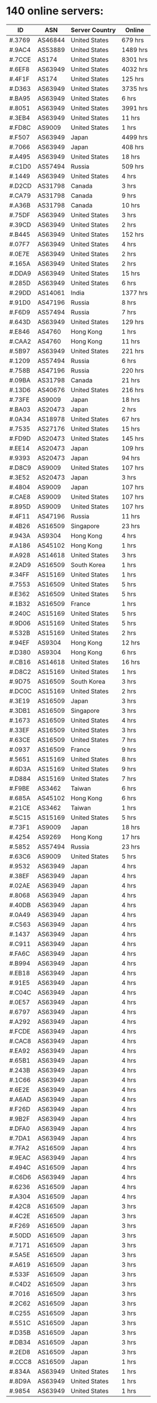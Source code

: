 # 140 online servers:

| ID | ASN | Server Country | Online |
| ------ | ------ | ------ | ------ |
| #.3769 | AS46844 | United States | 679 hrs |
| #.9AC4 | AS53889 | United States | 1489 hrs |
| #.7CCE | AS174 | United States | 8301 hrs |
| #.6EF8 | AS63949 | United States | 4032 hrs |
| #.4F1F | AS174 | United States | 125 hrs |
| #.D363 | AS63949 | United States | 3735 hrs |
| #.BA95 | AS63949 | United States | 6 hrs |
| #.8051 | AS63949 | United States | 3991 hrs |
| #.3EB4 | AS63949 | United States | 11 hrs |
| #.FD8C | AS9009 | United States | 1 hrs |
| #.F507 | AS63949 | Japan | 4499 hrs |
| #.7066 | AS63949 | Japan | 408 hrs |
| #.A495 | AS63949 | United States | 18 hrs |
| #.C1D0 | AS57494 | Russia | 509 hrs |
| #.1449 | AS63949 | United States | 4 hrs |
| #.D2CD | AS31798 | Canada | 3 hrs |
| #.CA79 | AS31798 | Canada | 9 hrs |
| #.A36B | AS31798 | Canada | 10 hrs |
| #.75DF | AS63949 | United States | 3 hrs |
| #.39CD | AS63949 | United States | 2 hrs |
| #.B445 | AS63949 | United States | 152 hrs |
| #.07F7 | AS63949 | United States | 4 hrs |
| #.0E7E | AS63949 | United States | 2 hrs |
| #.165A | AS63949 | United States | 2 hrs |
| #.DDA9 | AS63949 | United States | 15 hrs |
| #.285D | AS63949 | United States | 6 hrs |
| #.29DD | AS14061 | India | 1377 hrs |
| #.91D0 | AS47196 | Russia | 8 hrs |
| #.F6D9 | AS57494 | Russia | 7 hrs |
| #.643D | AS63949 | United States | 129 hrs |
| #.E846 | AS4760 | Hong Kong | 1 hrs |
| #.CAA2 | AS4760 | Hong Kong | 11 hrs |
| #.5B97 | AS63949 | United States | 221 hrs |
| #.1209 | AS57494 | Russia | 6 hrs |
| #.758B | AS47196 | Russia | 220 hrs |
| #.09BA | AS31798 | Canada | 21 hrs |
| #.13D6 | AS40676 | United States | 216 hrs |
| #.73FE | AS9009 | Japan | 18 hrs |
| #.BA03 | AS20473 | Japan | 2 hrs |
| #.0A34 | AS18978 | United States | 67 hrs |
| #.7535 | AS27176 | United States | 15 hrs |
| #.FD9D | AS20473 | United States | 145 hrs |
| #.EE14 | AS20473 | Japan | 109 hrs |
| #.9393 | AS20473 | Japan | 94 hrs |
| #.D8C9 | AS9009 | United States | 107 hrs |
| #.3E52 | AS20473 | Japan | 3 hrs |
| #.4804 | AS9009 | Japan | 107 hrs |
| #.CAE8 | AS9009 | United States | 107 hrs |
| #.895D | AS9009 | United States | 107 hrs |
| #.4F11 | AS47196 | Russia | 11 hrs |
| #.4B26 | AS16509 | Singapore | 23 hrs |
| #.943A | AS9304 | Hong Kong | 4 hrs |
| #.A186 | AS45102 | Hong Kong | 1 hrs |
| #.A928 | AS14618 | United States | 3 hrs |
| #.2AD9 | AS16509 | South Korea | 1 hrs |
| #.34FF | AS15169 | United States | 1 hrs |
| #.7553 | AS16509 | United States | 5 hrs |
| #.E362 | AS16509 | United States | 5 hrs |
| #.1B32 | AS16509 | France | 1 hrs |
| #.240C | AS15169 | United States | 5 hrs |
| #.9D06 | AS15169 | United States | 5 hrs |
| #.532B | AS15169 | United States | 2 hrs |
| #.94EF | AS9304 | Hong Kong | 12 hrs |
| #.D380 | AS9304 | Hong Kong | 6 hrs |
| #.CB16 | AS14618 | United States | 16 hrs |
| #.D8C2 | AS15169 | United States | 1 hrs |
| #.9D75 | AS16509 | South Korea | 3 hrs |
| #.DC0C | AS15169 | United States | 2 hrs |
| #.3E19 | AS16509 | Japan | 3 hrs |
| #.3DB1 | AS16509 | Singapore | 3 hrs |
| #.1673 | AS16509 | United States | 4 hrs |
| #.33EF | AS16509 | United States | 3 hrs |
| #.63CE | AS16509 | United States | 7 hrs |
| #.0937 | AS16509 | France | 9 hrs |
| #.5651 | AS15169 | United States | 8 hrs |
| #.6D3A | AS15169 | United States | 9 hrs |
| #.D884 | AS15169 | United States | 7 hrs |
| #.F9BE | AS3462 | Taiwan | 6 hrs |
| #.685A | AS45102 | Hong Kong | 6 hrs |
| #.21CE | AS3462 | Taiwan | 1 hrs |
| #.5C15 | AS15169 | United States | 5 hrs |
| #.73F1 | AS9009 | Japan | 18 hrs |
| #.4254 | AS9269 | Hong Kong | 17 hrs |
| #.5852 | AS57494 | Russia | 23 hrs |
| #.63C6 | AS9009 | United States | 5 hrs |
| #.9532 | AS63949 | Japan | 4 hrs |
| #.38EF | AS63949 | Japan | 4 hrs |
| #.02AE | AS63949 | Japan | 4 hrs |
| #.8068 | AS63949 | Japan | 4 hrs |
| #.40DB | AS63949 | Japan | 4 hrs |
| #.0A49 | AS63949 | Japan | 4 hrs |
| #.C563 | AS63949 | Japan | 4 hrs |
| #.1437 | AS63949 | Japan | 4 hrs |
| #.C911 | AS63949 | Japan | 4 hrs |
| #.FA6C | AS63949 | Japan | 4 hrs |
| #.B994 | AS63949 | Japan | 4 hrs |
| #.EB18 | AS63949 | Japan | 4 hrs |
| #.91E5 | AS63949 | Japan | 4 hrs |
| #.C04C | AS63949 | Japan | 4 hrs |
| #.0E57 | AS63949 | Japan | 4 hrs |
| #.6797 | AS63949 | Japan | 4 hrs |
| #.A292 | AS63949 | Japan | 4 hrs |
| #.FCDE | AS63949 | Japan | 4 hrs |
| #.CAC8 | AS63949 | Japan | 4 hrs |
| #.EA92 | AS63949 | Japan | 4 hrs |
| #.65B1 | AS63949 | Japan | 4 hrs |
| #.243B | AS63949 | Japan | 4 hrs |
| #.1C66 | AS63949 | Japan | 4 hrs |
| #.6E2E | AS63949 | Japan | 4 hrs |
| #.A6AD | AS63949 | Japan | 4 hrs |
| #.F26D | AS63949 | Japan | 4 hrs |
| #.9B2F | AS63949 | Japan | 4 hrs |
| #.DFA0 | AS63949 | Japan | 4 hrs |
| #.7DA1 | AS63949 | Japan | 4 hrs |
| #.7FA2 | AS16509 | Japan | 4 hrs |
| #.9EAC | AS63949 | Japan | 4 hrs |
| #.494C | AS16509 | Japan | 4 hrs |
| #.C6D6 | AS63949 | Japan | 4 hrs |
| #.6236 | AS16509 | Japan | 4 hrs |
| #.A304 | AS16509 | Japan | 4 hrs |
| #.42C8 | AS16509 | Japan | 3 hrs |
| #.4C2E | AS16509 | Japan | 3 hrs |
| #.F269 | AS16509 | Japan | 3 hrs |
| #.50DD | AS16509 | Japan | 3 hrs |
| #.7171 | AS16509 | Japan | 3 hrs |
| #.5A5E | AS16509 | Japan | 3 hrs |
| #.A619 | AS16509 | Japan | 3 hrs |
| #.533F | AS16509 | Japan | 3 hrs |
| #.C4D2 | AS16509 | Japan | 3 hrs |
| #.7016 | AS16509 | Japan | 3 hrs |
| #.2C62 | AS16509 | Japan | 3 hrs |
| #.C255 | AS16509 | Japan | 3 hrs |
| #.551C | AS16509 | Japan | 3 hrs |
| #.D35B | AS16509 | Japan | 3 hrs |
| #.DB34 | AS16509 | Japan | 3 hrs |
| #.2ED8 | AS16509 | Japan | 3 hrs |
| #.CCC8 | AS16509 | Japan | 1 hrs |
| #.834A | AS63949 | United States | 1 hrs |
| #.8D9A | AS63949 | United States | 1 hrs |
| #.9854 | AS63949 | United States | 1 hrs |

